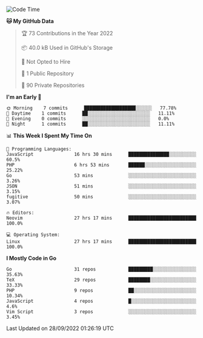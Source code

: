 
<!--START_SECTION:waka-->
![Code Time](http://img.shields.io/badge/Code%20Time-2%2C604%20hrs%2030%20mins-blue)

**🐱 My GitHub Data** 

> 🏆 73 Contributions in the Year 2022
 > 
> 📦 40.0 kB Used in GitHub's Storage 
 > 
> 🚫 Not Opted to Hire
 > 
> 📜 1 Public Repository 
 > 
> 🔑 90 Private Repositories  
 > 
**I'm an Early 🐤** 

```text
🌞 Morning    7 commits      ███████████████████░░░░░░   77.78% 
🌆 Daytime    1 commits      ██░░░░░░░░░░░░░░░░░░░░░░░   11.11% 
🌃 Evening    0 commits      ░░░░░░░░░░░░░░░░░░░░░░░░░   0.0% 
🌙 Night      1 commits      ██░░░░░░░░░░░░░░░░░░░░░░░   11.11%

```


📊 **This Week I Spent My Time On** 

```text
💬 Programming Languages: 
JavaScript               16 hrs 30 mins      ███████████████░░░░░░░░░░   60.5% 
PHP                      6 hrs 53 mins       ██████░░░░░░░░░░░░░░░░░░░   25.22% 
Go                       53 mins             ░░░░░░░░░░░░░░░░░░░░░░░░░   3.26% 
JSON                     51 mins             ░░░░░░░░░░░░░░░░░░░░░░░░░   3.15% 
fugitive                 50 mins             ░░░░░░░░░░░░░░░░░░░░░░░░░   3.07%

🔥 Editors: 
Neovim                   27 hrs 17 mins      █████████████████████████   100.0%

💻 Operating System: 
Linux                    27 hrs 17 mins      █████████████████████████   100.0%

```

**I Mostly Code in Go** 

```text
Go                       31 repos            █████████░░░░░░░░░░░░░░░░   35.63% 
TeX                      29 repos            ████████░░░░░░░░░░░░░░░░░   33.33% 
PHP                      9 repos             ██░░░░░░░░░░░░░░░░░░░░░░░   10.34% 
JavaScript               4 repos             █░░░░░░░░░░░░░░░░░░░░░░░░   4.6% 
Vim Script               3 repos             ░░░░░░░░░░░░░░░░░░░░░░░░░   3.45%

```



 Last Updated on 28/09/2022 01:26:19 UTC
<!--END_SECTION:waka-->
